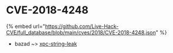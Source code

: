# CVE-2018-4248
{% embed url="https://github.com/Live-Hack-CVE/full_database/blob/main/cves/2018/CVE-2018-4248.json" %}

* bazad ~> [xpc-string-leak](https://www.alice-snow.ru/2018/database/cve-2018-4248/xpc-string-leak-bazad)